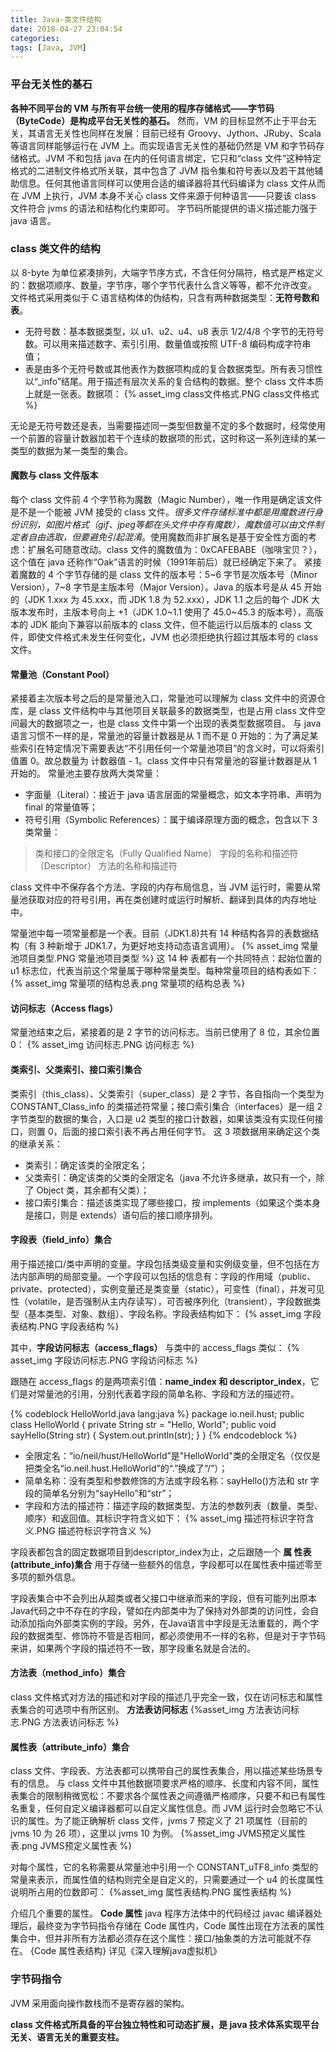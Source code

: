 ```yaml
---
title: Java-类文件结构
date: 2018-04-27 23:04:54
categories:
tags: [Java, JVM]
---
```

### 平台无关性的基石
**各种不同平台的 VM 与所有平台统一使用的程序存储格式——字节码（ByteCode）是构成平台无关性的基石。**
然而，VM 的目标显然不止于平台无关，其语言无关性也同样在发展：目前已经有 Groovy、Jython、JRuby、Scala 等语言同样能够运行在 JVM 上。而实现语言无关性的基础仍然是 VM 和字节码存储格式。JVM 不和包括 java 在内的任何语言绑定，它只和“class 文件”这种特定格式的二进制文件格式所关联，其中包含了 JVM 指令集和符号表以及若干其他辅助信息。任何其他语言同样可以使用合适的编译器将其代码编译为 class 文件从而在 JVM 上执行，JVM 本身不关心 class 文件来源于何种语言——只要该 class 文件符合 jvms 的语法和结构化约束即可。
字节码所能提供的语义描述能力强于 java 语言。

### class 类文件的结构
以 8-byte 为单位紧凑排列，大端字节序方式，不含任何分隔符，格式是严格定义的：数据项顺序、数量，字节序，哪个字节代表什么含义等等，都不允许改变。
文件格式采用类似于 C 语言结构体的伪结构，只含有两种数据类型：**无符号数和表**。
* 无符号数：基本数据类型，以 u1、u2、u4、u8 表示 1/2/4/8 个字节的无符号数。可以用来描述数字、索引引用、数量值或按照 UTF-8 编码构成字符串值；
* 表是由多个无符号数或其他表作为数据项构成的复合数据类型。所有表习惯性以“\_info”结尾。用于描述有层次关系的复合结构的数据。整个 class 文件本质上就是一张表。数据项：
{% asset_img class文件格式.PNG class文件格式 %}

无论是无符号数还是表，当需要描述同一类型但数量不定的多个数据时，经常使用一个前置的容量计数器加若干个连续的数据项的形式，这时称这一系列连续的某一类型的数据为某一类型的集合。

#### 魔数与 class 文件版本
每个 class 文件前 4 个字节称为魔数（Magic Number），唯一作用是确定该文件是不是一个能被 JVM 接受的 class 文件。_很多文件存储标准中都是用魔数进行身份识别，如图片格式（gif、jpeg等都在头文件中存有魔数），魔数值可以由文件制定者自由选取，但要避免引起混淆_。使用魔数而非扩展名是基于安全性方面的考虑：扩展名可随意改动。class 文件的魔数值为：0xCAFEBABE（咖啡宝贝？），这个值在 java 还称作“Oak”语言的时候（1991年前后）就已经确定下来了。
紧接着魔数的 4 个字节存储的是 class 文件的版本号：5~6 字节是次版本号（Minor Version），7~8 字节是主版本号（Major Version）。Java 的版本号是从 45 开始的（JDK 1.xxx 为 45.xxx，而 JDK 1.8 为 52.xxx），JDK 1.1 之后的每个 JDK 大版本发布时，主版本号向上 +1（JDK 1.0~1.1 使用了 45.0~45.3 的版本号），高版本的 JDK 能向下兼容以前版本的 class 文件，但不能运行以后版本的 class 文件，即使文件格式未发生任何变化，JVM 也必须拒绝执行超过其版本号的 class 文件。

#### 常量池（Constant Pool）
紧接着主次版本号之后的是常量池入口，常量池可以理解为 class 文件中的资源仓库，是 class 文件结构中与其他项目关联最多的数据类型，也是占用 class 文件空间最大的数据项之一，也是 class 文件中第一个出现的表类型数据项目。
与 java 语言习惯不一样的是，常量池的容量计数器是从 1 而不是 0 开始的：为了满足某些索引在特定情况下需要表达“不引用任何一个常量池项目”的含义时，可以将索引值置 0。故总数量为 计数器值 - 1。class 文件中只有常量池的容量计数器是从 1 开始的。
常量池主要存放两大类常量：
* 字面量（Literal）：接近于 java 语言层面的常量概念，如文本字符串、声明为 final 的常量值等；
* 符号引用（Symbolic References）：属于编译原理方面的概念，包含以下 3 类常量：
> 类和接口的全限定名（Fully Qualified Name）
> 字段的名称和描述符（Descriptor）
> 方法的名称和描述符

class 文件中不保存各个方法、字段的内存布局信息，当 JVM 运行时，需要从常量池获取对应的符号引用，再在类创建时或运行时解析、翻译到具体的内存地址中。

常量池中每一项常量都是一个表。目前（JDK1.8)共有 14 种结构各异的表数据结构（有 3 种新增于 JDK1.7，为更好地支持动态语言调用）。
{% asset_img 常量池项目类型.PNG 常量池项目类型 %}
这 14 种 表都有一个共同特点：起始位置的 u1 标志位，代表当前这个常量属于哪种常量类型。每种常量项目的结构表如下：
{% asset_img 常量项的结构总表.png 常量项的结构总表 %}

#### 访问标志（Access flags）
常量池结束之后，紧接着的是 2 字节的访问标志。当前已使用了 8 位，其余位置 0：
{% asset_img 访问标志.PNG 访问标志 %}

#### 类索引、父类索引、接口索引集合
类索引（this_class）、父类索引（super_class）是 2 字节，各自指向一个类型为 CONSTANT_Class_info 的类描述符常量；接口索引集合（interfaces）是一组 2 字节类型的数据的集合，入口是 u2 类型的接口计数器，如果该类没有实现任何接口，则置 0，后面的接口索引表不再占用任何字节。
这 3 项数据用来确定这个类的继承关系：
* 类索引：确定该类的全限定名；
* 父类索引：确定该类的父类的全限定名（java 不允许多继承，故只有一个，除了 Object 类，其余都有父类）；
* 接口索引集合：描述该类实现了哪些接口，按 implements（如果这个类本身是接口，则是 extends）语句后的接口顺序排列。

#### 字段表（field_info）集合
用于描述接口/类中声明的变量。字段包括类级变量和实例级变量，但不包括在方法内部声明的局部变量。一个字段可以包括的信息有：字段的作用域（public、private、protected），实例变量还是类变量（static），可变性（final），并发可见性（volatile，是否强制从主内存读写），可否被序列化（transient），字段数据类型（基本类型、对象、数组）、字段名称。字段表结构如下：
{% asset_img 字段表结构.PNG 字段表结构 %}

其中，**字段访问标志（access_flags）** 与类中的 access_flags 类似：
{% asset_img 字段访问标志.PNG 字段访问标志 %}

跟随在 access_flags 的是两项索引值：**name_index 和 descriptor_index**，它们是对常量池的引用，分别代表着字段的简单名称、字段和方法的描述符。

{% codeblock HelloWorld.java lang:java  %}
package io.neil.hust;
public class HelloWorld {
    private String str = "Hello, World";
    public void sayHello(String str) {
        System.out.println(str);
    }
}
{% endcodeblock %}
* 全限定名：“io/neil/hust/HelloWorld”是"HelloWorld"类的全限定名（仅仅是把类全名“io.neil.hust.HelloWorld”的“.”换成了“/”）；
* 简单名称：没有类型和参数修饰的方法或字段名称：sayHello()方法和 str 字段的简单名分别为“sayHello”和“str”；
* 字段和方法的描述符：描述字段的数据类型、方法的参数列表（数量、类型、顺序）和返回值。其标识字符含义如下：
{% asset_img 描述符标识字符含义.PNG 描述符标识字符含义 %}

字段表都包含的固定数据项目到descriptor_index为止，之后跟随一个 **属
性表(attribute_info)集合** 用于存储一些额外的信息，字段都可以在属性表中描述零至多项的额外信息。

字段表集合中不会列出从超类或者父接口中继承而来的字段，但有可能列出原本Java代码之中不存在的字段，譬如在内部类中为了保持对外部类的访问性，会自动添加指向外部类实例的字段。另外，在Java语言中字段是无法重载的，两个字段的数据类型、修饰符不管是否相同，都必须使用不一样的名称，但是对于字节码来讲，如果两个字段的描述符不一致，那字段重名就是合法的。

#### 方法表（method_info）集合
class 文件格式对方法的描述和对字段的描述几乎完全一致，仅在访问标志和属性表集合的可选项中有所区别。
**方法表访问标志**
{%asset_img 方法表访问标志.PNG 方法表访问标志 %}

#### 属性表（attribute_info）集合
class 文件、字段表、方法表都可以携带自己的属性表集合，用以描述某些场景专有的信息。
与 class 文件中其他数据项要求严格的顺序、长度和内容不同，属性表集合的限制稍微宽松：不要求各个属性表之间遵循严格顺序，只要不和已有属性名重复，任何自定义编译器都可以自定义属性信息。而 JVM 运行时会忽略它不认识的属性。为了能正确解析 class 文件，jvms 7 预定义了 21 项属性（目前的 jvms 10 为 26 项），这里以 jvms 10 为例。
{%asset_img JVMS预定义属性表.png JVMS预定义属性表 %}

对每个属性，它的名称需要从常量池中引用一个 CONSTANT_uTF8_info 类型的常量来表示，而属性值的结构则完全是自定义的，只需要通过一个 u4 的长度属性说明所占用的位数即可：
{%asset_img 属性表结构.PNG 属性表结构 %}

介绍几个重要的属性。
**Code 属性**
java 程序方法体中的代码经过 javac 编译器处理后，最终变为字节码指令存储在 Code 属性内，Code 属性出现在方法表的属性集合中，但并非所有方法都必须存在这个属性：接口/抽象类的方法可能就不存在。
{Code 属性表结构}
详见《深入理解java虚拟机》

### 字节码指令
JVM 采用面向操作数栈而不是寄存器的架构。

**class 文件格式所具备的平台独立特性和可动态扩展，是 java 技术体系实现平台无关、语言无关的重要支柱。**
